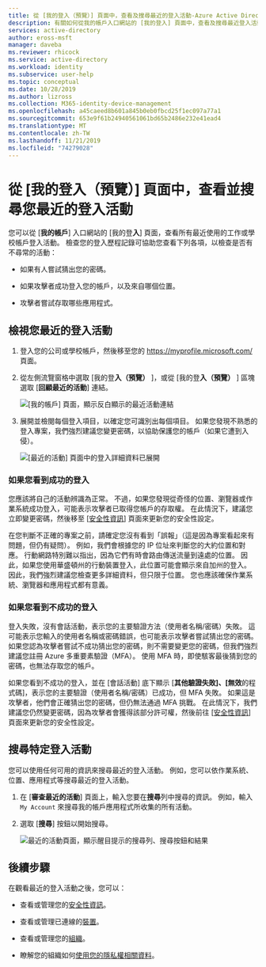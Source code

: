 ```yaml
---
title: 從 [我的登入（預覽）] 頁面中，查看及搜尋最近的登入活動-Azure Active Directory |Microsoft Docs
description: 有關如何從我的帳戶入口網站的 [我的登入] 頁面中，查看及搜尋最近登入活動的詳細資料。
services: active-directory
author: eross-msft
manager: daveba
ms.reviewer: rhicock
ms.service: active-directory
ms.workload: identity
ms.subservice: user-help
ms.topic: conceptual
ms.date: 10/28/2019
ms.author: lizross
ms.collection: M365-identity-device-management
ms.openlocfilehash: a45caeed8b601a845b0eb0fbcd25f1ec097a77a1
ms.sourcegitcommit: 653e9f61b24940561061bd65b2486e232e41ead4
ms.translationtype: MT
ms.contentlocale: zh-TW
ms.lasthandoff: 11/21/2019
ms.locfileid: "74279028"
---
```

# <a name="view-and-search-your-recent-sign-in-activity-from-the-my-sign-ins-preview-page"></a>從 [我的登入（預覽）] 頁面中，查看並搜尋您最近的登入活動

您可以從 [**我的帳戶**] 入口網站的 [我的登**入**] 頁面，查看所有最近使用的工作或學校帳戶登入活動。 檢查您的登入歷程記錄可協助您查看下列各項，以檢查是否有不尋常的活動：

- 如果有人嘗試猜出您的密碼。

- 如果攻擊者成功登入您的帳戶，以及來自哪個位置。

- 攻擊者嘗試存取哪些應用程式。

## <a name="view-your-recent-sign-in-activity"></a>檢視您最近的登入活動

1. 登入您的公司或學校帳戶，然後移至您的 https://myprofile.microsoft.com/ 頁面。

2. 從左側流覽窗格中選取 [我的登**入（預覽）** ]，或從 [我的登**入（預覽）** ] 區塊選取 [**回顧最近的活動**] 連結。

    ![[我的帳戶] 頁面，顯示反白顯示的最近活動連結](media/my-account-portal/my-account-portal-sign-ins.png)

3. 展開並檢閱每個登入項目，以確定您可識別出每個項目。 如果您發現不熟悉的登入專案，我們強烈建議您變更密碼，以協助保護您的帳戶（如果它遭到入侵）。

    ![[最近的活動] 頁面中的登入詳細資料已展開](media/my-account-portal/my-account-portal-sign-ins-page.png)

### <a name="if-you-see-a-successful-sign-in"></a>如果您看到成功的登入

您應該將自己的活動辨識為正常。 不過，如果您發現從奇怪的位置、瀏覽器或作業系統成功登入，可能表示攻擊者已取得您帳戶的存取權。 在此情況下，建議您立即變更密碼，然後移至 [[安全性資訊](https://mysignins.microsoft.com/security-info)] 頁面來更新您的安全性設定。

在您判斷不正確的專案之前，請確定您沒有看到「誤報」（這是因為專案看起來有問題，但仍有疑問）。 例如，我們會根據您的 IP 位址來判斷您的大約位置和對應。 行動網路特別難以指出，因為它們有時會路由傳送流量到遠處的位置。 因此，如果您使用華盛頓州的行動裝置登入，此位置可能會顯示來自加州的登入。 因此，我們強烈建議您檢查更多詳細資料，但只限于位置。 您也應該確保作業系統、瀏覽器和應用程式都有意義。

### <a name="if-you-see-an-unsuccessful-sign-in"></a>如果您看到不成功的登入

登入失敗，沒有會話活動，表示您的主要驗證方法（使用者名稱/密碼）失敗。 這可能表示您輸入的使用者名稱或密碼錯誤，也可能表示攻擊者嘗試猜出您的密碼。 如果您認為攻擊者嘗試不成功猜出您的密碼，則不需要變更您的密碼，但我們強烈建議您註冊 Azure 多重要素驗證（MFA）。 使用 MFA 時，即使駭客最後猜到您的密碼，也無法存取您的帳戶。

如果您看到不成功的登入，並在 [會話活動] 底下顯示 [**其他驗證失敗]、[無效**的程式碼]，表示您的主要驗證（使用者名稱/密碼）已成功，但 MFA 失敗。 如果這是攻擊者，他們會正確猜出您的密碼，但仍無法通過 MFA 挑戰。 在此情況下，我們建議您仍然變更密碼，因為攻擊者會獲得該部分許可權，然後前往 [[安全性資訊](https://mysignins.microsoft.com/security-info)] 頁面來更新您的安全性設定。

## <a name="search-for-specific-sign-in-activity"></a>搜尋特定登入活動

您可以使用任何可用的資訊來搜尋最近的登入活動。 例如，您可以依作業系統、位置、應用程式等搜尋最近的登入活動。

1. 在 [**審查最近的活動**] 頁面上，輸入您要在**搜尋**列中搜尋的資訊。 例如，輸入 `My Account` 來搜尋我的帳戶應用程式所收集的所有活動。

2. 選取 [**搜尋**] 按鈕以開始搜尋。

    ![最近的活動頁面，顯示醒目提示的搜尋列、搜尋按鈕和結果](media/my-account-portal/my-account-portal-sign-ins-page-search.png)

## <a name="next-steps"></a>後續步驟

在觀看最近的登入活動之後，您可以：

- 查看或管理您的[安全性資訊](user-help-security-info-overview.md)。

- 查看或管理已連線的[裝置](my-account-portal-devices-page.md)。

- 查看或管理您的[組織](my-account-portal-organizations-page.md)。

- 瞭解您的組織如何[使用您的隱私權相關資料](my-account-portal-privacy-page.md)。
